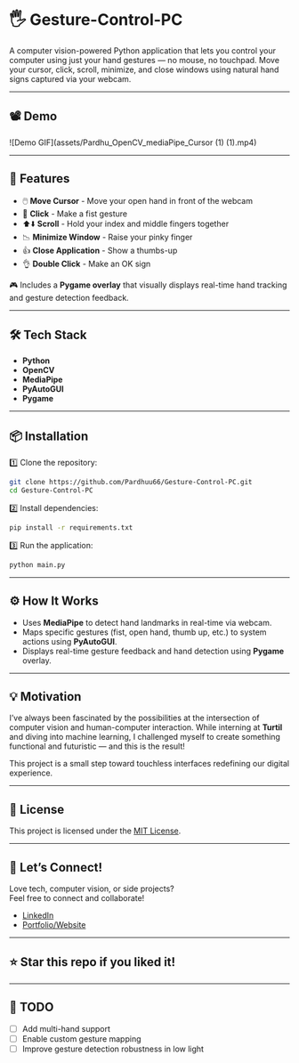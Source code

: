 # 🖐️ Gesture-Control-PC

A computer vision-powered Python application that lets you control your computer using just your hand gestures — no mouse, no touchpad. Move your cursor, click, scroll, minimize, and close windows using natural hand signs captured via your webcam.

---

## 📽️ Demo

![Demo GIF](assets/Pardhu_OpenCV_mediaPipe_Cursor (1) (1).mp4)

---

## 📌 Features

- 🖱️ **Move Cursor** - Move your open hand in front of the webcam  
- 👊 **Click** - Make a fist gesture  
- ⬆️⬇️ **Scroll** - Hold your index and middle fingers together  
- 📉 **Minimize Window** - Raise your pinky finger  
- 👍 **Close Application** - Show a thumbs-up  
- 👌 **Double Click** - Make an OK sign  

🎮 Includes a **Pygame overlay** that visually displays real-time hand tracking and gesture detection feedback.

---

## 🛠️ Tech Stack

- **Python**  
- **OpenCV**  
- **MediaPipe**  
- **PyAutoGUI**  
- **Pygame**

---

## 📦 Installation

1️⃣ Clone the repository:
```bash
git clone https://github.com/Pardhuu66/Gesture-Control-PC.git
cd Gesture-Control-PC
```

2️⃣ Install dependencies:
```bash
pip install -r requirements.txt
```

3️⃣ Run the application:
```bash
python main.py
```

---

## ⚙️ How It Works

- Uses **MediaPipe** to detect hand landmarks in real-time via webcam.
- Maps specific gestures (fist, open hand, thumb up, etc.) to system actions using **PyAutoGUI**.
- Displays real-time gesture feedback and hand detection using **Pygame** overlay.

---

## 💡 Motivation

I’ve always been fascinated by the possibilities at the intersection of computer vision and human-computer interaction. While interning at **Turtil** and diving into machine learning, I challenged myself to create something functional and futuristic — and this is the result!

This project is a small step toward touchless interfaces redefining our digital experience.

---

## 📄 License

This project is licensed under the [MIT License](LICENSE).

---

## 🙌 Let’s Connect!

Love tech, computer vision, or side projects?  
Feel free to connect and collaborate!

- [LinkedIn](www.linkedin.com/in/pardha-sai-gudivada-297447259)
- [Portfolio/Website](saiparth.ccbp.tech)

---

## ⭐️ Star this repo if you liked it!

---

## 🔖 TODO

- [ ] Add multi-hand support  
- [ ] Enable custom gesture mapping  
- [ ] Improve gesture detection robustness in low light  
